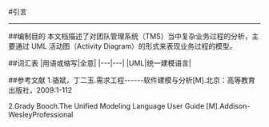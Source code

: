#引言

---

##编制目的
本文档描述了对团队管理系统（TMS）当中复杂业务过程的分析，主要通过 UML 活动图（Activity Diagram）的形式来表现业务过程的模型。


##词汇表
|用语或缩写|全意|
|---|---|
|UML|统一建模语言|

##参考文献
1.骆斌，丁二玉.需求工程------软件建模与分析[M].北京：高等教育出版社，2009:1-112

2.Grady Booch.The Unified Modeling Language User Guide [M].Addison-WesleyProfessional
